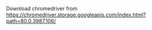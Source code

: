 Download chromedriver from https://chromedriver.storage.googleapis.com/index.html?path=80.0.3987.106/